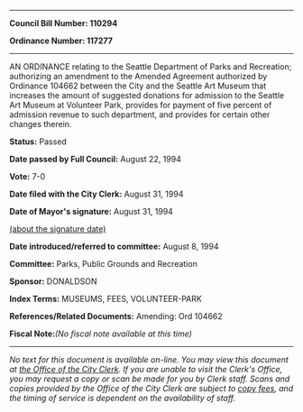 

********

**Council Bill Number: 110294**
   
**Ordinance Number: 117277**
********

 AN ORDINANCE relating to the Seattle Department of Parks and Recreation; authorizing an amendment to the Amended Agreement authorized by Ordinance 104662 between the City and the Seattle Art Museum that increases the amount of suggested donations for admission to the Seattle Art Museum at Volunteer Park, provides for payment of five percent of admission revenue to such department, and provides for certain other changes therein.

**Status:** Passed
   
**Date passed by Full Council:** August 22, 1994
   
**Vote:** 7-0
   
**Date filed with the City Clerk:** August 31, 1994
   
**Date of Mayor's signature:** August 31, 1994
   
[(about the signature date)](/~public/approvaldate.htm)
   
   
   
**Date introduced/referred to committee:** August 8, 1994
   
**Committee:** Parks, Public Grounds and Recreation
   
**Sponsor:** DONALDSON
   
   
**Index Terms:** MUSEUMS, FEES, VOLUNTEER-PARK

**References/Related Documents:** Amending: Ord 104662

**Fiscal Note:**_(No fiscal note available at this time)_
********

_No text for this document is available on-line. You may view this document at [the Office of the City Clerk](http://www.seattle.gov/leg/clerk/contactUs.htm). If you are unable to visit the Clerk's Office, you may request a copy or scan be made for you by Clerk staff. Scans and copies provided by the Office of the City Clerk are subject to [copy fees](http://clerk.seattle.gov/~public/clerkfees.htm), and the timing of service is dependent on the availability of staff._

